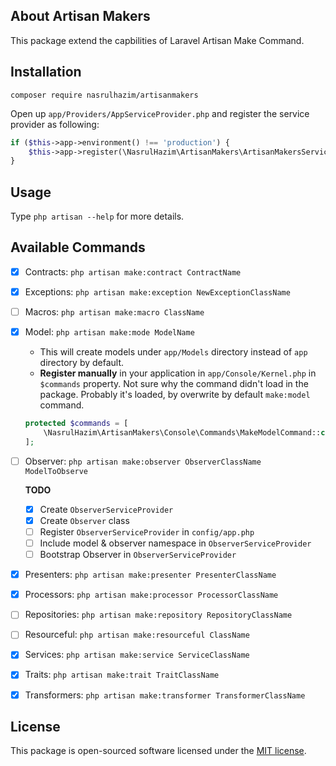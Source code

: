 ## About Artisan Makers

This package extend the capbilities of Laravel Artisan Make Command.

## Installation

```
composer require nasrulhazim/artisanmakers
```

Open up `app/Providers/AppServiceProvider.php` and register the service provider as following:

```php
if ($this->app->environment() !== 'production') {
    $this->app->register(\NasrulHazim\ArtisanMakers\ArtisanMakersServiceProvider::class);
}
```

## Usage

Type `php artisan --help` for more details.

## Available Commands

- [x] Contracts: `php artisan make:contract ContractName`

- [x] Exceptions: `php artisan make:exception NewExceptionClassName`

- [ ] Macros: `php artisan make:macro ClassName`

- [x] Model: `php artisan make:mode ModelName` 
	- This will create models under `app/Models` directory instead of `app` directory by default.
	- **Register manually** in your application in `app/Console/Kernel.php` in `$commands` property. Not sure why the command didn't load in the package. Probably it's loaded, by overwrite by default `make:model` command.

	```php
	protected $commands = [
	    \NasrulHazim\ArtisanMakers\Console\Commands\MakeModelCommand::class,
	];
	```

- [ ] Observer: `php artisan make:observer ObserverClassName ModelToObserve`

	**TODO**

	- [x] Create `ObserverServiceProvider`
	- [x] Create `Observer` class
	- [ ] Register `ObserverServiceProvider` in `config/app.php`
	- [ ] Include model & observer namespace in `ObserverServiceProvider`
	- [ ] Bootstrap Observer in `ObserverServiceProvider`

- [x] Presenters: `php artisan make:presenter PresenterClassName`

- [x] Processors: `php artisan make:processor ProcessorClassName`

- [ ] Repositories: `php artisan make:repository RepositoryClassName`

- [ ] Resourceful: `php artisan make:resourceful ClassName`

- [x] Services: `php artisan make:service ServiceClassName`

- [x] Traits: `php artisan make:trait TraitClassName`

- [x] Transformers: `php artisan make:transformer TransformerClassName`

## License

This package is open-sourced software licensed under the [MIT license](http://opensource.org/licenses/MIT).